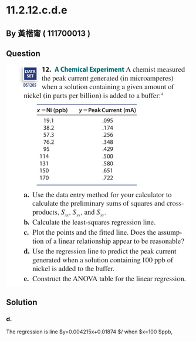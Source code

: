 # 11.2.12.c.d.e

## By 黃楷甯 ( 111700013 )

## Question

![image](https://raw.githubusercontent.com/HWTeng-Course/202402-Statistics/main/Images/C3E5FDEB-E7AC-4D7E-B0E3-291005C08F13.jpg)

## Solution
### d.
The regression is line $y=0.004215x+0.01874 $/
when $x=100 $ppb,
